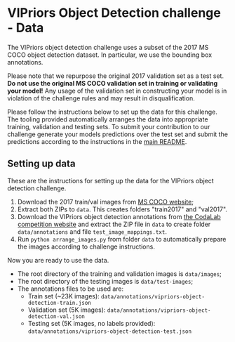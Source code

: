 # VIPriors Object Detection challenge - Data

The VIPriors object detection challenge uses a subset of the 2017 MS COCO object detection dataset. In particular, we use the bounding box annotations.

Please note that we repurpose the original 2017 validation set as a test set. **Do not use the original MS COCO validation set in training or validating your model!** Any usage of the validation set in constructing your model is in violation of the challenge rules and may result in disqualification.

Please follow the instructions below to set up the data for this challenge. The tooling provided automatically arranges the data into appropriate training, validation and testing sets. To submit your contribution to our challenge generate your models predictions over the test set and submit the predictions according to the instructions in the [main README](../README.md).

## Setting up data

These are the instructions for setting up the data for the VIPriors object detection challenge.

1. Download the 2017 train/val images from [MS COCO website](http://cocodataset.org/#download);
2. Extract both ZIPs to `data`. This creates folders "train2017" and "val2017".
3. Download the VIPriors object detection annotations from [the CodaLab competition website](https://competitions.codalab.org/competitions/23661#participate-get_starting_kit) and extract the ZIP file in `data` to create folder `data/annotations` and file `test_image_mappings.txt`.
4. Run `python arrange_images.py` from folder `data` to automatically prepare the images according to challenge instructions.

Now you are ready to use the data.

- The root directory of the training and validation images is `data/images`;
- The root directory of the testing images is `data/test-images`;
- The annotations files to be used are:
  - Train set (~23K images): `data/annotations/vipriors-object-detection-train.json`
  - Validation set (5K images): `data/annotations/vipriors-object-detection-val.json`
  - Testing set (5K images, no labels provided): `data/annotations/vipriors-object-detection-test.json`
